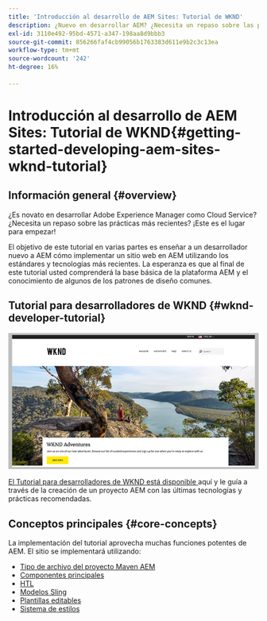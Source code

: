 ```yaml
---
title: 'Introducción al desarrollo de AEM Sites: Tutorial de WKND'
description: ¿Nuevo en desarrollar AEM? ¿Necesita un repaso sobre las prácticas recomendadas? ¡Este es el lugar para empezar! El objetivo de este tutorial en varias partes es enseñar a un desarrollador nuevo a AEM cómo implementar un sitio web en AEM utilizando los estándares y tecnologías más recientes.
exl-id: 3110e492-95bd-4571-a347-198aa8d9bbb3
source-git-commit: 856266faf4cb99056b1763383d611e9b2c3c13ea
workflow-type: tm+mt
source-wordcount: '242'
ht-degree: 16%

---
```


# Introducción al desarrollo de AEM Sites: Tutorial de WKND{#getting-started-developing-aem-sites-wknd-tutorial}

## Información general {#overview}

¿Es novato en desarrollar Adobe Experience Manager como Cloud Service? ¿Necesita un repaso sobre las prácticas más recientes? ¡Este es el lugar para empezar!

El objetivo de este tutorial en varias partes es enseñar a un desarrollador nuevo a AEM cómo implementar un sitio web en AEM utilizando los estándares y tecnologías más recientes. La esperanza es que al final de este tutorial usted comprenderá la base básica de la plataforma AEM y el conocimiento de algunos de los patrones de diseño comunes.

## Tutorial para desarrolladores de WKND {#wknd-developer-tutorial}

![WKND](assets/wknd-tutorial-homepage.png)

[El Tutorial para desarrolladores de WKND está disponible ](https://experienceleague.adobe.com/docs/experience-manager-learn/getting-started-wknd-tutorial-develop/overview.html) aquí y le guía a través de la creación de un proyecto AEM con las últimas tecnologías y prácticas recomendadas.

## Conceptos principales {#core-concepts}

La implementación del tutorial aprovecha muchas funciones potentes de AEM. El sitio se implementará utilizando:

* [Tipo de archivo del proyecto Maven AEM](https://experienceleague.adobe.com/docs/experience-manager-core-components/using/developing/archetype/overview.html)
* [Componentes principales](https://experienceleague.adobe.com/docs/experience-manager-core-components/using/introduction.html?lang=es)
* [HTL](https://experienceleague.adobe.com/docs/experience-manager-htl/using/getting-started/getting-started.html)
* [Modelos Sling](https://sling.apache.org/documentation/bundles/models.html)
* [Plantillas editables](https://experienceleague.adobe.com/docs/experience-manager-learn/sites/page-authoring/template-editor-feature-video-use.html)
* [Sistema de estilos](https://experienceleague.adobe.com/docs/experience-manager-learn/sites/page-authoring/style-system-feature-video-use.html)
